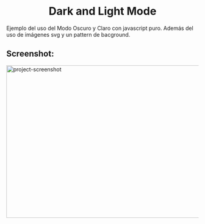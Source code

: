 <h1 align="center" id="title">Dark and Light Mode</h1>

<p id="description">Ejemplo del uso del Modo Oscuro y Claro con javascript puro. Además del uso de imágenes svg y un pattern de bacground.</p>

<h2>Screenshot:</h2>

<img src="http://45.79.30.160/mode.png" alt="project-screenshot" width="600" height="400/">
